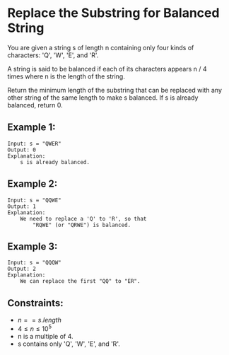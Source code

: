 # Replace the Substring for Balanced String

You are given a string s of length n containing only four kinds of  
characters: 'Q', 'W', 'E', and 'R'.

A string is said to be balanced if each of its characters appears n / 4  
times where n is the length of the string.

Return the minimum length of the substring that can be replaced with any  
other string of the same length to make s balanced. If s is already  
balanced, return 0.

 

## Example 1:

    Input: s = "QWER"
    Output: 0
    Explanation: 
        s is already balanced.

## Example 2:

    Input: s = "QQWE"
    Output: 1
    Explanation: 
        We need to replace a 'Q' to 'R', so that 
            "RQWE" (or "QRWE") is balanced.

## Example 3:

    Input: s = "QQQW"
    Output: 2
    Explanation: 
        We can replace the first "QQ" to "ER". 

 

## Constraints:

* $n == s.length$
* $4 \le n \le 10^5$
* n is a multiple of 4.
* s contains only 'Q', 'W', 'E', and 'R'.

